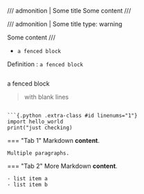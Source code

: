 /// admonition | Some title
Some content
///

/// admonition | Some title
    type: warning

Some content 
///

- &#32;
    ```
    a fenced block
    ```

Definition
: &#32;
    ```
    a fenced block
    ```
> ```
  a fenced block

> with blank lines
  ```

```{.python .extra-class #id linenums="1"}
import hello_world
print("just checking)
```
=== "Tab 1"
    Markdown **content**.

    Multiple paragraphs.

=== "Tab 2"
    More Markdown **content**.

    - list item a
    - list item b
